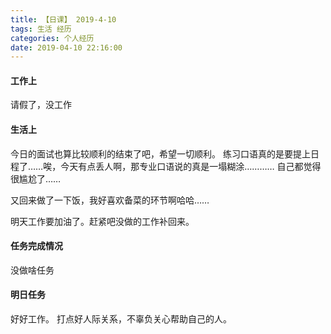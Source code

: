 ```yaml
---
title: 【日课】 2019-4-10
tags: 生活 经历
categories: 个人经历
date: 2019-04-10 22:16:00
---
```



#### 工作上

请假了，没工作

#### 生活上
今日的面试也算比较顺利的结束了吧，希望一切顺利。
练习口语真的是要提上日程了……唉，今天有点丢人啊，那专业口语说的真是一塌糊涂…………
自己都觉得很尴尬了……

又回来做了一下饭，我好喜欢备菜的环节啊哈哈……

明天工作要加油了。赶紧吧没做的工作补回来。

#### 任务完成情况

没做啥任务

#### 明日任务

好好工作。
打点好人际关系，不辜负关心帮助自己的人。
